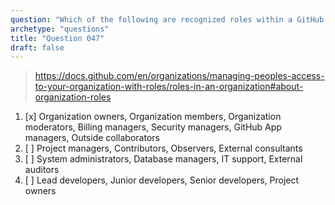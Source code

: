 ```yaml
---
question: "Which of the following are recognized roles within a GitHub organization?"
archetype: "questions"
title: "Question 047"
draft: false
---
```


> https://docs.github.com/en/organizations/managing-peoples-access-to-your-organization-with-roles/roles-in-an-organization#about-organization-roles
1. [x] Organization owners, Organization members, Organization moderators, Billing managers, Security managers, GitHub App managers, Outside collaborators
1. [ ] Project managers, Contributors, Observers, External consultants
1. [ ] System administrators, Database managers, IT support, External auditors
1. [ ] Lead developers, Junior developers, Senior developers, Project owners
